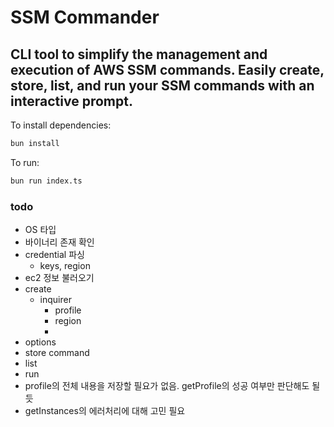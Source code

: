# SSM Commander

## CLI tool to simplify the management and execution of AWS SSM commands. Easily create, store, list, and run your SSM commands with an interactive prompt.

To install dependencies:

```bash
bun install
```

To run:

```bash
bun run index.ts
```

### todo

- OS 타입
- 바이너리 존재 확인
- credential 파싱
  - keys, region
- ec2 정보 불러오기
- create
  - inquirer
    - profile
    - region
    -
- options
- store command
- list
- run
- profile의 전체 내용을 저장할 필요가 없음. getProfile의 성공 여부만 판단해도 될듯
- getInstances의 에러처리에 대해 고민 필요
